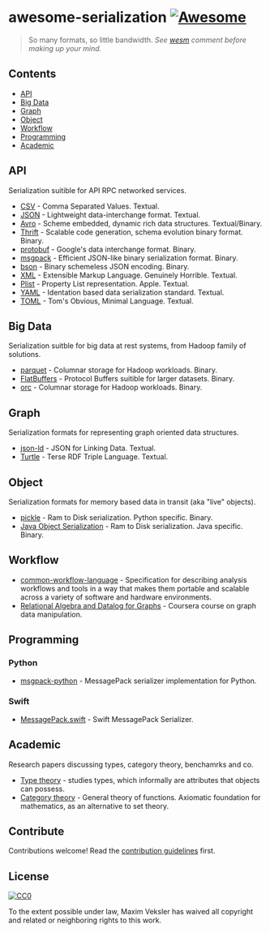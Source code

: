 # awesome-serialization [![Awesome](https://awesome.re/badge.svg)](https://awesome.re)

> So many formats, so little bandwidth.  *See [wesm](https://github.com/18F/data-act-pilot/issues/161#issuecomment-139812420) comment before making up your mind.*

## Contents

- [API](#api)
- [Big Data](#big-data)
- [Graph](#graph)
- [Object](#object)
- [Workflow](#workflow)
- [Programming](#programming)
- [Academic](#academic)

## API

Serialization suitible for API RPC networked services.

- [CSV](https://en.wikipedia.org/wiki/Comma-separated_values) - Comma Separated Values. Textual.
- [JSON](https://www.json.org) - Lightweight data-interchange format. Textual.
- [Avro](https://avro.apache.org) - Scheme embedded, dynamic rich data structures. Textual/Binary.
- [Thrift](http://thrift.apache.org) - Scalable code generation, schema evolution binary format. Binary.
- [protobuf](https://github.com/protocolbuffers/protobuf) - Google's data interchange format. Binary.
- [msgpack](https://msgpack.org) - Efficient JSON-like binary serialization format. Binary.
- [bson](http://bsonspec.org) - Binary schemeless JSON encoding. Binary.
- [XML](https://www.w3.org/XML/) - Extensible Markup Language. Genuinely Horrible. Textual.
- [Plist](https://en.wikipedia.org/wiki/Property_list) - Property List representation. Apple. Textual.
- [YAML](https://yaml.org) - Identation based data serialization standard. Textual.
- [TOML](https://github.com/toml-lang/toml) - Tom's Obvious, Minimal Language. Textual.

## Big Data

Serialization suitble for big data at rest systems, from Hadoop family of solutions.

- [parquet](https://parquet.apache.org) - Columnar storage for Hadoop workloads. Binary.
- [FlatBuffers](https://google.github.io/flatbuffers/) - Protocol Buffers suitible for larger datasets. Binary.
- [orc](https://orc.apache.org) - Columnar storage for Hadoop workloads. Binary.

## Graph

Serialization formats for representing graph oriented data structures.

- [json-ld](https://json-ld.org) - JSON for Linking Data. Textual.
- [Turtle](https://www.w3.org/TR/turtle/) - Terse RDF Triple Language. Textual.

## Object

Serialization formats for memory based data in transit (aka "live" objects).

- [pickle](https://docs.python.org/3/library/pickle.html) - Ram to Disk serialization. Python specific. Binary.
- [Java Object Serialization](https://docs.oracle.com/javase/8/docs/technotes/guides/serialization/index.html) - Ram to Disk serialization. Java specific. Binary.

## Workflow

- [common-workflow-language](https://github.com/common-workflow-language) - Specification for describing analysis workflows and tools in a way that makes them portable and scalable across a variety of software and hardware environments.
- [Relational Algebra and Datalog for Graphs](https://www.coursera.org/lecture/data-manipulation/relational-algebra-and-datalog-for-graphs-U8zVV) - Coursera course on graph data manipulation.

## Programming

### Python

- [msgpack-python](https://github.com/msgpack/msgpack-python) - MessagePack serializer implementation for Python.

### Swift

- [MessagePack.swift](https://github.com/a2/MessagePack.swift) - Swift MessagePack Serializer.

## Academic

Research papers discussing types, category theory, benchamrks and co.

- [Type theory](https://en.wikipedia.org/wiki/Type_theory) - studies types, which informally are attributes that objects can possess.
- [Category theory](https://en.wikipedia.org/wiki/Category_theory) - General theory of functions. Axiomatic foundation for mathematics, as an alternative to set theory.

## Contribute

Contributions welcome! Read the [contribution guidelines](contributing.md) first.

## License

[![CC0](http://mirrors.creativecommons.org/presskit/buttons/88x31/svg/cc-zero.svg)](http://creativecommons.org/publicdomain/zero/1.0)

To the extent possible under law, Maxim Veksler has waived all copyright and
related or neighboring rights to this work.

